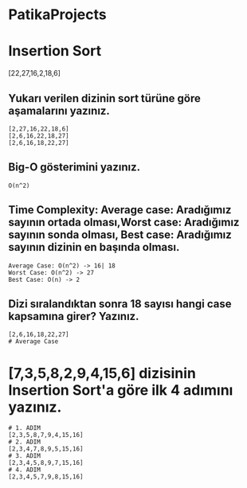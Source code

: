 # PatikaProjects
# Insertion Sort
[22,27,16,2,18,6]
## Yukarı verilen dizinin sort türüne göre aşamalarını yazınız.
```
[2,27,16,22,18,6]
[2,6,16,22,18,27]
[2,6,16,18,22,27]
```
## Big-O gösterimini yazınız.
```
O(n^2)
```
## Time Complexity: Average case: Aradığımız sayının ortada olması,Worst case: Aradığımız sayının sonda olması, Best case: Aradığımız sayının dizinin en başında olması.
```
Average Case: O(n^2) -> 16| 18
Worst Case: O(n^2) -> 27
Best Case: O(n) -> 2
```
## Dizi sıralandıktan sonra 18 sayısı hangi case kapsamına girer? Yazınız.
```
[2,6,16,18,22,27]
# Average Case
```
# [7,3,5,8,2,9,4,15,6] dizisinin Insertion Sort'a göre ilk 4 adımını yazınız.
```
# 1. ADIM
[2,3,5,8,7,9,4,15,16]
# 2. ADIM
[2,3,4,7,8,9,5,15,16]
# 3. ADIM
[2,3,4,5,8,9,7,15,16]
# 4. ADIM
[2,3,4,5,7,9,8,15,16]
```
